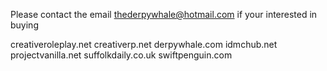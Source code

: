 Please contact the email thederpywhale@hotmail.com
if your interested in buying

creativeroleplay.net
creativerp.net
derpywhale.com
idmchub.net
projectvanilla.net
suffolkdaily.co.uk
swiftpenguin.com

